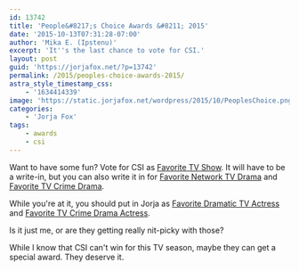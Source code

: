```yaml
---
id: 13742
title: 'People&#8217;s Choice Awards &#8211; 2015'
date: '2015-10-13T07:31:28-07:00'
author: 'Mika E. (Ipstenu)'
excerpt: 'It''s the last chance to vote for CSI.'
layout: post
guid: 'https://jorjafox.net/?p=13742'
permalink: /2015/peoples-choice-awards-2015/
astra_style_timestamp_css:
    - '1634414339'
image: 'https://static.jorjafox.net/wordpress/2015/10/PeoplesChoice.png'
categories:
    - 'Jorja Fox'
tags:
    - awards
    - csi
---
```


Want to have some fun? Vote for CSI as [Favorite TV Show](http://vote.peopleschoice.com/#!/home/all/27/2). It will have to be a write-in, but you can also write it in for [Favorite Network TV Drama](http://vote.peopleschoice.com/#!/home/all/30/2) and [Favorite TV Crime Drama](http://vote.peopleschoice.com/#!/home/all/35/2).

While you're at it, you should put in Jorja as [Favorite Dramatic TV Actress](http://vote.peopleschoice.com/#!/home/all/32/2) and [Favorite TV Crime Drama Actress](http://vote.peopleschoice.com/#!/home/all/80/2).

Is it just me, or are they getting really nit-picky with those?

While I know that CSI can't win for this TV season, maybe they can get a special award. They deserve it.
